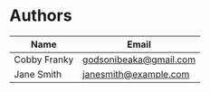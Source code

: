 # Authors

| Name          | Email                 |
| ------------- | --------------------- |
| Cobby Franky      | godsonibeaka@gmail.com  |
| Jane Smith    | janesmith@example.com |